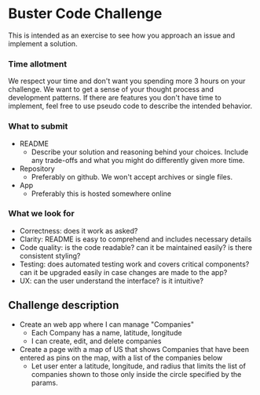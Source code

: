 # Buster Code Challenge
This is intended as an exercise to see how you approach an issue and implement a solution.

### Time allotment
We respect your time and don't want you spending more 3 hours on your challenge. We want to get a sense of your thought process and development patterns. If there are features you don't have time to implement, feel free to use pseudo code to describe the intended behavior.


### What to submit
- README
  - Describe your solution and reasoning behind your choices. Include any trade-offs and what you might do differently given more time. 
- Repository
  - Preferably on github. We won't accept archives or single files.
- App
  - Preferably this is hosted somewhere online

### What we look for
- Correctness: does it work as asked?
- Clarity: README is easy to comprehend and includes necessary details
- Code quality: is the code readable? can it be maintained easily? is there consistent styling?
- Testing: does automated testing work and covers critical components? can it be upgraded easily in case changes are made to the app?
- UX: can the user understand the interface? is it intuitive?

## Challenge description
- Create an web app where I can manage "Companies"
  - Each Company has a name, latitude, longitude
  - I can create, edit, and delete companies
- Create a page with a map of US that shows Companies that have been entered as pins on the map, with a list of the companies below
  - Let user enter a latitude, longitude, and radius that limits the list of companies shown to those only inside the circle specified by the params.
